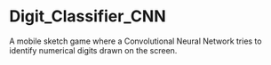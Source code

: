 # Digit_Classifier_CNN

 A mobile sketch game where a Convolutional Neural Network tries to identify numerical digits drawn on the screen. 

